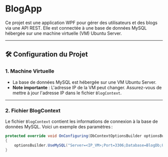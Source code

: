 # BlogApp

Ce projet est une application WPF pour gérer des utilisateurs et des blogs via une API REST. Elle est connectée à une base de données MySQL hébergée sur une machine virtuelle (VM) Ubuntu Server.

---

## 🛠️ Configuration du Projet

### **1. Machine Virtuelle**
- La base de données MySQL est hébergée sur une VM Ubuntu Server.
- **Note importante** : L'adresse IP de la VM peut changer. Assurez-vous de mettre à jour l'adresse IP dans le fichier `BlogContext`.

---

### **2. Fichier BlogContext**
Le fichier `BlogContext` contient les informations de connexion à la base de données MySQL. Voici un exemple des paramètres :

```csharp
protected override void OnConfiguring(DbContextOptionsBuilder optionsBuilder)
{
    optionsBuilder.UseMySQL("Server=<IP_VM>;Port=3306;Database=BlogDb;User=<username>;Password=<password>;", new MySqlServerVersion(new Version(8, 0, 40)));
}
